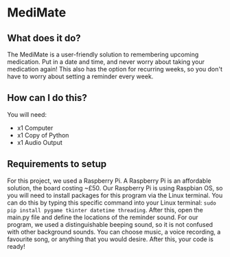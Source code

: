 # MediMate
## What does it do?
The MediMate is a user-friendly solution to remembering upcoming medication. Put in a date and time, and never worry about taking your medication again! This also has the option for recurring weeks, so you don't have to worry about setting a reminder every week.

## How can I do this?
You will need:

* x1 Computer
* x1 Copy of Python
* x1 Audio Output

## Requirements to setup
For this project, we used a Raspberry Pi. A Raspberry Pi is an affordable solution, the board costing ~£50. Our Raspberry Pi is using Raspbian OS, so you will need to install packages for this program via the Linux terminal. You can do this by typing this specific command into your Linux terminal: ```sudo pip install pygame tkinter datetime threading```. After this, open the main.py file and define the locations of the reminder sound. For our program, we used a distinguishable beeping sound, so it is not confused with other background sounds. You can choose music, a voice recording, a favourite song, or anything that you would desire. After this, your code is ready!

